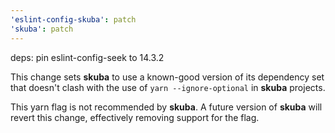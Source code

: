 ```yaml
---
'eslint-config-skuba': patch
'skuba': patch
---
```


deps: pin eslint-config-seek to 14.3.2

This change sets **skuba** to use a known-good version of its dependency set that doesn't clash with the use of `yarn --ignore-optional` in **skuba** projects.

This yarn flag is not recommended by **skuba**. A future version of **skuba** will revert this change, effectively removing support for the flag.
